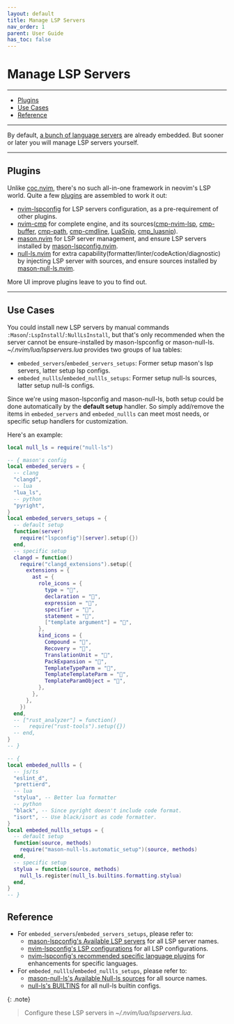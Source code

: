```yaml
---
layout: default
title: Manage LSP Servers
nav_order: 1
parent: User Guide
has_toc: false
---
```


# Manage LSP Servers

---

- [Plugins](#plugins)
- [Use Cases](#use-cases)
- [Reference](#reference)

---

By default, [a bunch of language servers](/lin.nvim.dev/appendix/#lsp-servers) are already embedded. But sooner or later you will manage LSP servers yourself.

---

## Plugins

Unlike [coc.nvim](https://github.com/neoclide/coc.nvim), there's no such all-in-one framework in neovim's LSP world. Quite a few [plugins](/lin.nvim.dev/user-guide/#ide-like-editing-features) are assembled to work it out:

- [nvim-lspconfig](https://github.com/neovim/nvim-lspconfig) for LSP servers configuration, as a pre-requirement of other plugins.
- [nvim-cmp](https://github.com/hrsh7th/nvim-cmp) for complete engine, and its sources([cmp-nvim-lsp](https://github.com/hrsh7th/cmp-nvim-lsp), [cmp-buffer](https://github.com/hrsh7th/cmp-buffer), [cmp-path](https://github.com/hrsh7th/cmp-path), [cmp-cmdline](https://github.com/hrsh7th/cmp-cmdline), [LuaSnip](https://github.com/L3MON4D3/LuaSnip), [cmp_luasnip](https://github.com/saadparwaiz1/cmp_luasnip)).
- [mason.nvim](https://github.com/williamboman/mason.nvim) for LSP server management, and ensure LSP servers installed by [mason-lspconfig.nvim](https://github.com/williamboman/mason-lspconfig.nvim).
- [null-ls.nvim](https://github.com/jose-elias-alvarez/null-ls.nvim) for extra capability(formatter/linter/codeAction/diagnostic) by injecting LSP server with sources, and ensure sources installed by [mason-null-ls.nvim](https://github.com/jay-babu/mason-null-ls.nvim).

More UI improve plugins leave to you to find out.

---

## Use Cases

You could install new LSP servers by manual commands `:Mason`/`:LspInstall`/`:NullLsInstall`, but that's only recommended when the server cannot be ensure-installed by mason-lspconfig or mason-null-ls. _~/.nvim/lua/lspservers.lua_ provides two groups of lua tables:

- `embeded_servers`/`embeded_servers_setups`: Former setup mason's lsp servers, latter setup lsp configs.
- `embeded_nullls`/`embeded_nullls_setups`: Former setup null-ls sources, latter setup null-ls configs.

Since we're using mason-lspconfig and mason-null-ls, both setup could be done automatically by the **default setup** handler.
So simply add/remove the items in `embeded_servers` and `embeded_nullls` can meet most needs, or specific setup handlers for customization.

Here's an example:

```lua
local null_ls = require("null-ls")

-- { mason's config
local embeded_servers = {
  -- clang
  "clangd",
  -- lua
  "lua_ls",
  -- python
  "pyright",
}
local embeded_servers_setups = {
  -- default setup
  function(server)
    require("lspconfig")[server].setup({})
  end,
  -- specific setup
  clangd = function()
    require("clangd_extensions").setup({
      extensions = {
        ast = {
          role_icons = {
            type = "",
            declaration = "",
            expression = "",
            specifier = "",
            statement = "",
            ["template argument"] = "",
          },
          kind_icons = {
            Compound = "",
            Recovery = "",
            TranslationUnit = "",
            PackExpansion = "",
            TemplateTypeParm = "",
            TemplateTemplateParm = "",
            TemplateParamObject = "",
          },
        },
      },
    })
  end,
  -- ["rust_analyzer"] = function()
  --   require("rust-tools").setup({})
  -- end,
}
-- }

-- {
local embeded_nullls = {
  -- js/ts
  "eslint_d",
  "prettierd",
  -- lua
  "stylua", -- Better lua formatter
  -- python
  "black", -- Since pyright doesn't include code format.
  "isort", -- Use black/isort as code formatter.
}
local embeded_nullls_setups = {
  -- default setup
  function(source, methods)
    require("mason-null-ls.automatic_setup")(source, methods)
  end,
  -- specific setup
  stylua = function(source, methods)
    null_ls.register(null_ls.builtins.formatting.stylua)
  end,
}
-- }

```

## Reference

- For `embeded_servers`/`embeded_servers_setups`, please refer to:
  - [mason-lspconfig's Available LSP servers](https://github.com/williamboman/mason-lspconfig.nvim#available-lsp-servers) for all LSP server names.
  - [nvim-lspconfig's LSP configurations](https://github.com/neovim/nvim-lspconfig/blob/master/doc/server_configurations.md) for all LSP configurations.
  - [nvim-lspconfig's recommended specific language plugins](https://github.com/neovim/nvim-lspconfig/wiki/Language-specific-plugins) for enhancements for specific languages.
- For `embeded_nullls`/`embeded_nullls_setups`, please refer to:
  - [mason-null-ls's Available Null-ls sources](https://github.com/jay-babu/mason-null-ls.nvim#available-null-ls-sources) for all source names.
  - [null-ls's BUILTINS](https://github.com/jose-elias-alvarez/null-ls.nvim/blob/main/doc/BUILTINS.md) for all null-ls builtin configs.

{: .note}

> Configure these LSP servers in _~/.nvim/lua/lspservers.lua_.
